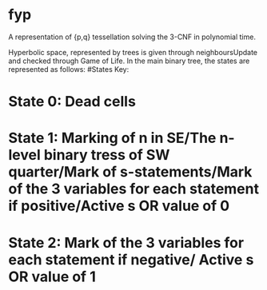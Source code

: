 # fyp
A representation of {p,q} tessellation solving the 3-CNF in polynomial time.

Hyperbolic space, represented by trees is given through neighboursUpdate and checked through Game of Life.
In the main binary tree, the states are represented as follows:
#States Key:
# State 0: Dead cells
# State 1: Marking of n in SE/The n-level binary tress of SW quarter/Mark of s-statements/Mark of the 3 variables for each statement if positive/Active s OR value of 0
# State 2: Mark of the 3 variables for each statement if negative/ Active s OR value of 1
